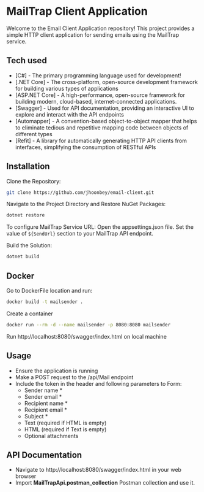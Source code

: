 # MailTrap Client Application

Welcome to the Email Client Application repository! This project provides a simple HTTP client application for sending emails using the MailTrap service.

## Tech used

- [C#] - The primary programming language used for development!
- [.NET Core] - The cross-platform, open-source development framework for building various types of applications
- [ASP.NET Core] - A high-performance, open-source framework for building modern, cloud-based, internet-connected applications.
- [Swagger] - Used for API documentation, providing an interactive UI to explore and interact with the API endpoints
- [Automapper] - A convention-based object-to-object mapper that helps to eliminate tedious and repetitive mapping code between objects of different types
- [Refit] - A library for automatically generating HTTP API clients from interfaces, simplifying the consumption of RESTful APIs

## Installation

Clone the Repository:

```sh
git clone https://github.com/jhoonbey/email-client.git
```
Navigate to the Project Directory and Restore NuGet Packages:

```sh
dotnet restore
```
To configure MailTrap Service URL:
Open the appsettings.json file. Set the value of `${SendUrl}` section to your MailTrap API endpoint.

Build the Solution:
```sh
dotnet build
```


## Docker

Go to DockerFile location and run:

```sh
docker build -t mailsender .
```
Create a container

```sh
docker run --rm -d --name mailsender -p 8080:8080 mailsender
```

Run http://localhost:8080/swagger/index.html on local machine

## Usage

- Ensure the application is running
- Make a POST request to the /api/Mail endpoint
- Include the token in the header and following parameters to Form:
  + Sender name *
  + Sender email *
  + Recipient name *
  + Recipient email *
  + Subject *
  + Text (required if HTML is empty)
  + HTML (required if Text is empty)
  + Optional attachments

## API Documentation

- Navigate to http://localhost:8080/swagger/index.html in your web browser
- Import **MailTrapApi.postman_collection** Postman collection and use it.